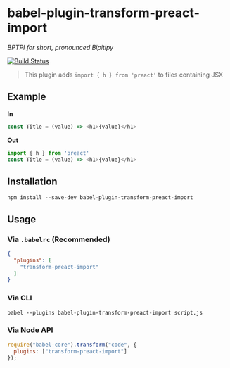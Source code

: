 # babel-plugin-transform-preact-import  
*BPTPI for short, pronounced Bipitipy*  

[![Build Status](https://travis-ci.org/bash/babel-plugin-transform-preact-import.svg?branch=master)](https://travis-ci.org/bash/babel-plugin-transform-preact-import)

> This plugin adds `import { h } from 'preact'` to files containing JSX

## Example

**In**

```js
const Title = (value) => <h1>{value}</h1>
```

**Out**

```js
import { h } from 'preact'
const Title = (value) => <h1>{value}</h1>
```

## Installation

```
npm install --save-dev babel-plugin-transform-preact-import
```

## Usage

### Via `.babelrc` (Recommended)

```json
{
  "plugins": [
    "transform-preact-import"
  ]
}
```

### Via CLI

```
babel --plugins babel-plugin-transform-preact-import script.js
```

### Via Node API

```js
require("babel-core").transform("code", {
  plugins: ["transform-preact-import"]
});
```
